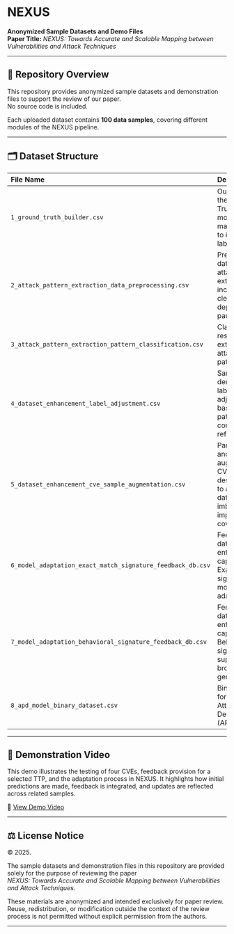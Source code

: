 # NEXUS

**Anonymized Sample Datasets and Demo Files**  
**Paper Title:** *NEXUS: Towards Accurate and Scalable Mapping between Vulnerabilities and Attack Techniques*

---

## 📂 Repository Overview

This repository provides anonymized sample datasets and demonstration files to support the review of our paper.  
No source code is included.

Each uploaded dataset contains **100 data samples**, covering different modules of the NEXUS pipeline.

---

## 🗂️ Dataset Structure

| File Name | Description |
|:---|:---|
| `1_ground_truth_builder.csv` | Outputs from the Ground Truth Builder module, mapping CVEs to initial TTP labels. |
| `2_attack_pattern_extraction_data_preprocessing.csv` | Preprocessed data used for attack pattern extraction, including cleaning and dependency parsing. |
| `3_attack_pattern_extraction_pattern_classification.csv` | Classification results for extracted attack patterns. |
| `4_dataset_enhancement_label_adjustment.csv` | Samples demonstrating label adjustment based on pattern and context refinements. |
| `5_dataset_enhancement_cve_sample_augmentation.csv` | Paraphrased and augmented CVE descriptions to address data imbalance and improve TTP coverage. |
| `6_model_adaptation_exact_match_signature_feedback_db.csv` | Feedback database entries capturing Exact-Match signatures for model adaptation. |
| `7_model_adaptation_behavioral_signature_feedback_db.csv` | Feedback database entries capturing Behavioral signatures to support broader generalization. |
| `8_apd_model_binary_dataset.csv` | Binary dataset for training the Attack Pattern Detection (APD) model. |

---

## 🎥 Demonstration Video

This demo illustrates the testing of four CVEs, feedback provision for a selected TTP, and the adaptation process in NEXUS. It highlights how initial predictions are made, feedback is integrated, and updates are reflected across related samples.

🔗 [View Demo Video](https://drive.google.com/file/d/1EQsQTYUn_l7e6bwuE5c_CJtr--y9KDXP/view?usp=drive_link)

---

## ⚖️ License Notice

© 2025.

The sample datasets and demonstration files in this repository are provided solely for the purpose of reviewing the paper  
*NEXUS: Towards Accurate and Scalable Mapping between Vulnerabilities and Attack Techniques.*

These materials are anonymized and intended exclusively for paper review.  
Reuse, redistribution, or modification outside the context of the review process is not permitted without explicit permission from the authors.

---
